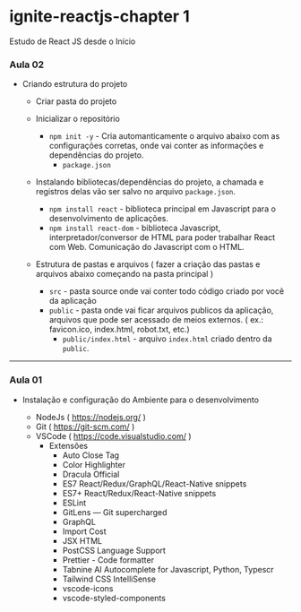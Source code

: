 # ignite-reactjs-chapter 1

Estudo de React JS desde o Início

### Aula 02

- Criando estrutura do projeto

  - Criar pasta do projeto
  - Inicializar o repositório

    - `npm init -y` - Cria automanticamente o arquivo abaixo com as configurações corretas, onde vai conter as informações e dependências do projeto.
      - `package.json`

  - Instalando bibliotecas/dependências do projeto, a chamada e registros delas vão ser salvo no arquivo `package.json`.

    - `npm install react` - biblioteca principal em Javascript para o desenvolvimento de aplicações.
    - `npm install react-dom` - biblioteca Javascript, interpretador/conversor de HTML para poder trabalhar React com Web. Comunicação do Javascript com o HTML.

  - Estrutura de pastas e arquivos ( fazer a criação das pastas e arquivos abaixo começando na pasta principal )
    - `src` - pasta source onde vai conter todo código criado por você da aplicação
    - `public` - pasta onde vai ficar arquivos publicos da aplicação, arquivos que pode ser acessado de meios externos. ( ex.: favicon.ico, index.html, robot.txt, etc.)
      - `public/index.html` - arquivo `index.html` criado dentro da `public`.

---

### Aula 01

- Instalação e configuração do Ambiente para o desenvolvimento

  - NodeJs ( https://nodejs.org/ )
  - Git ( https://git-scm.com/ )
  - VSCode ( https://code.visualstudio.com/ )
    - Extensões
      - Auto Close Tag
      - Color Highlighter
      - Dracula Official
      - ES7 React/Redux/GraphQL/React-Native snippets
      - ES7+ React/Redux/React-Native snippets
      - ESLint
      - GitLens — Git supercharged
      - GraphQL
      - Import Cost
      - JSX HTML <tags/>
      - PostCSS Language Support
      - Prettier - Code formatter
      - Tabnine AI Autocomplete for Javascript, Python, Typescr
      - Tailwind CSS IntelliSense
      - vscode-icons
      - vscode-styled-components
